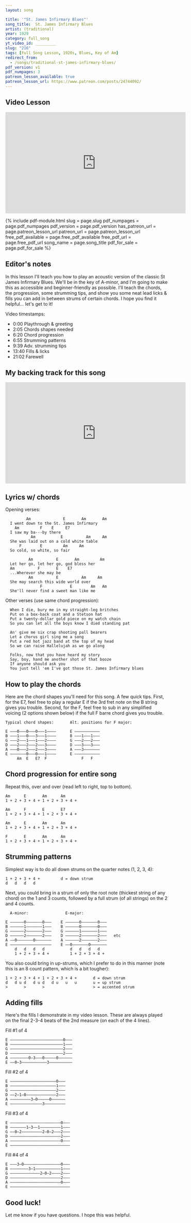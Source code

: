 ```yaml
---
layout: song

title: '"St. James Infirmary Blues"'
song_title:  St. James Infirmary Blues
artist: (traditional)
year: 1929
category: full_song
yt_video_id: _________
slug: "216"
tags: [Full Song Lesson, 1920s, Blues, Key of Am]
redirect_from:
  - /songs/traditional-st-james-infirmary-blues/
pdf_version: v1
pdf_numpages: 3
patreon_lesson_available: true
patreon_lesson_url: https://www.patreon.com/posts/24744092/
---
```




## Video Lesson

<iframe width="560" height="315" src="https://www.youtube.com/embed/PJyM26qPOHg?showinfo=0" frameborder="0" allowfullscreen></iframe>

{% include pdf-module.html slug = page.slug pdf_numpages = page.pdf_numpages pdf_version = page.pdf_version has_patreon_url = page.patreon_lesson_url patreon_url = page.patreon_lesson_url free_pdf_available = page.free_pdf_available free_pdf_url = page.free_pdf_url song_name = page.song_title pdf_for_sale = page.pdf_for_sale %}

## Editor's notes

In this lesson I'll teach you how to play an acoustic version of the classic St James Infirmary Blues. We'll be in the key of A-minor, and I'm going to make this as accessible and beginner-friendly as possible. I'll teach the chords, the progression, some strumming tips, and show you some neat lead licks & fills you can add in between strums of certain chords. I hope you find it helpful... let's get to it!

Video timestamps:

- 0:00 Playthrough & greeting
- 2:05 Chords shapes needed
- 6:20 Chord progression
- 6:55 Strumming patterns
- 9:39 Adv. strumming tips
- 13:40 Fills & licks
- 21:02 Farewell
<!-- Coming soon! -->

## My backing track for this song

<iframe width="560" height="315" src="https://www.youtube.com/embed/1pdI3_nqJO8" frameborder="0" allow="accelerometer; autoplay; encrypted-media; gyroscope; picture-in-picture" allowfullscreen></iframe>

<!-- Coming soon! -->

## Lyrics w/ chords

  Opening verses:

             Am              E       Am       Am
      I went down to the St. James Infirmary
        Am         F    E     E7
      I saw my ba---by there
               Am           E          Am     Am
      She was laid out on a cold white table
          F        E         Am     Am
      So cold, so white, so fair

              Am          E       Am         Am
      Let her go, let her go, god bless her
      Am          F       E    E7
      ...Wherever she may be
              Am          E          Am     Am
      She may search this wide world over
                   F            E        Am   Am
      She'll never find a sweet man like me

  Other verses (use same chord progression):

      When I die, bury me in my straight-leg britches
      Put on a box-back coat and a Stetson hat
      Put a twenty-dollar gold piece on my watch chain
      So you can let all the boys know I died standing pat

      An' give me six crap shooting pall bearers
      Let a chorus girl sing me a song
      Put a red hot jazz band at the top of my head
      So we can raise Hallelujah as we go along

      Folks, now that you have heard my story
      Say, boy, hand me another shot of that booze
      If anyone should ask you
      You just tell 'em I've got those St. James Infirmary blues

## How to play the chords

Here are the chord shapes you'll need for this song. A few quick tips. First, for the E7, feel free to play a regular E if the 3rd fret note on the B string gives you trouble. Second, for the F, feel free to sub in any simplified voicing (2 options shown below) if the full F barre chord gives you trouble.

    Typical chord shapes:       Alt. positions for F major:

    E –––0–––0–––0–––1––––      E –––––––––––
    B –––1–––0–––3–––1––––      B –––1–––1–––
    G –––2–––1–––1–––2––––      G –––2–––2–––
    D –––2–––2–––2–––3––––      D –––3–––3–––
    A –––0–––2–––2–––3––––      A –––3–––––––
    E –––––––0–––0–––1––––      E –––––––––––
         Am  E   E7  F               F   F

## Chord progression for entire song

Repeat this, over and over (read left to right, top to bottom).

    Am      E       Am      Am
    1 + 2 + 3 + 4 + 1 + 2 + 3 + 4 +

    Am      F       E       E7
    1 + 2 + 3 + 4 + 1 + 2 + 3 + 4 +

    Am      E       Am      Am
    1 + 2 + 3 + 4 + 1 + 2 + 3 + 4 +

    F       E       Am      Am
    1 + 2 + 3 + 4 + 1 + 2 + 3 + 4 +

## Strumming patterns

Simplest way is to do all down strums on the quarter notes (1, 2, 3, 4):

    1 + 2 + 3 + 4 +         d = down strum
    d   d   d   d

Next, you could bring in a strum of only the root note (thickest string of any chord) on the 1 and 3 counts, followed by a full strum (of all strings) on the 2 and 4 counts.

      A-minor:                E-major:

    E ––––––0–––––––0–––    E ––––––0–––––––0–––  
    B ––––––1–––––––1–––    B ––––––0–––––––0–––  
    G ––––––2–––––––2–––    G ––––––1–––––––1–––  
    D ––––––2–––––––2–––    D ––––––2–––––––2–––   etc
    A ––0–––––––0–––––––    A ––––––2–––––––2–––  
    E ––––––––––––––––––    E ––0–––––––0–––––––  
        d   d   d   d           d   d   d   d   
        1 + 2 + 3 + 4 +         1 + 2 + 3 + 4 +   

You also could bring in up-strums, which I prefer to do in this manner (note this is an 8 count pattern, which is a bit tougher):

    1 + 2 + 3 + 4 + 1 + 2 + 3 + 4 +       d = down strum
    d   d u d   d u d   d u   u   u       u = up strum
    >       >       >                     > = accented strum

## Adding fills

Here's the fills I demonstrate in my video lesson. These are always played on the final 2-3-4 beats of the 2nd measure (on each of the 4 lines).

Fill #1 of 4

    E –––––––––––––––––––––––0–––
    B –––––––––––––––––––––––1–––
    G –––––––––––––––––––––––2–––
    D –––––––––––––––––––––––2–––
    A ––––––––0–3–––0–––––0––––––
    E ––0–3–––––––––––3––––––––––

Fill #2 of 4

    E ––––––––––––––––––––0–––
    B ––––––––––––––––––––1–––
    G ––––––––––––––––––––2–––
    D ––2–1–0–––––––––––––2–––
    A –––––––––3–0–––––0––––––
    E ––––––––––––––3–––––––––

Fill #3 of 4

    E ––––––––––––––––––––––0–––
    B –––––––1–3––1–––––––––1–––
    G ––0–2–––––––––2–0–2–––2–––
    D ––––––––––––––––––––––2–––
    A ––––––––––––––––––––––0–––
    E ––––––––––––––––––––––––––

Fill #4 of 4

    E –––3–0––––––––––––––––0–––
    B ––––––––3–1–––––––––––1–––
    G –––––––––––––2–0–2––––2–––
    D ––––––––––––––––––––––2–––
    A ––––––––––––––––––––––0–––
    E ––––––––––––––––––––––––––

## Good luck!

Let me know if you have questions. I hope this was helpful.
